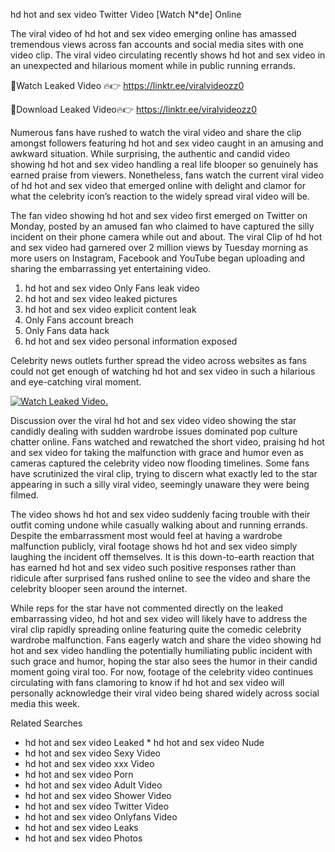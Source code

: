 ﻿hd hot and sex video Twitter Video [Watch N*de] Online

The viral video of ﻿hd hot and sex video emerging online has amassed tremendous views across fan accounts and social media sites with one video clip. The viral video circulating recently shows ﻿hd hot and sex video in an unexpected and hilarious moment while in public running errands. 

🔴Watch Leaked Video 🔥👉  https://linktr.ee/viralvideozz0 

🔴Download Leaked Video🔥👉  https://linktr.ee/viralvideozz0 

Numerous fans have rushed to watch the viral video and share the clip amongst followers featuring ﻿hd hot and sex video caught in an amusing and awkward situation. While surprising, the authentic and candid video showing ﻿hd hot and sex video handling a real life blooper so genuinely has earned praise from viewers. Nonetheless, fans watch the current viral video of ﻿hd hot and sex video that emerged online with delight and clamor for what the celebrity icon’s reaction to the widely spread viral video will be.

The fan video showing ﻿hd hot and sex video first emerged on Twitter on Monday, posted by an amused fan who claimed to have captured the silly incident on their phone camera while out and about. The viral Clip of ﻿hd hot and sex video had garnered over 2 million views by Tuesday morning as more users on Instagram, Facebook and YouTube began uploading and sharing the embarrassing yet entertaining video. 

1. ﻿hd hot and sex video Only Fans leak video
2. ﻿hd hot and sex video leaked pictures
3. ﻿hd hot and sex video explicit content leak
4. Only Fans account breach
5. Only Fans data hack
6. ﻿hd hot and sex video personal information exposed

Celebrity news outlets further spread the video across websites as fans could not get enough of watching ﻿hd hot and sex video in such a hilarious and eye-catching viral moment. 

[![Watch Leaked Video.](https://miro.medium.com/v2/resize:fit:828/format:webp/1*cilzJN44JGOrTw9NJCrNHA.gif "Watch Leaked Video")](https://linktr.ee/viralvideozz0)

Discussion over the viral ﻿hd hot and sex video video showing the star candidly dealing with sudden wardrobe issues dominated pop culture chatter online. Fans watched and rewatched the short video, praising ﻿hd hot and sex video for taking the malfunction with grace and humor even as cameras captured the celebrity video now flooding timelines. Some fans have scrutinized the viral clip, trying to discern what exactly led to the star appearing in such a silly viral video, seemingly unaware they were being filmed.

The video shows ﻿hd hot and sex video suddenly facing trouble with their outfit coming undone while casually walking about and running errands. Despite the embarrassment most would feel at having a wardrobe malfunction publicly, viral footage shows ﻿hd hot and sex video simply laughing the incident off themselves. It is this down-to-earth reaction that has earned ﻿hd hot and sex video such positive responses rather than ridicule after surprised fans rushed online to see the video and share the celebrity blooper seen around the internet.  

While reps for the star have not commented directly on the leaked embarrassing video, ﻿hd hot and sex video will likely have to address the viral clip rapidly spreading online featuring quite the comedic celebrity wardrobe malfunction. Fans eagerly watch and share the video showing ﻿hd hot and sex video handling the potentially humiliating public incident with such grace and humor, hoping the star also sees the humor in their candid moment going viral too. For now, footage of the celebrity video continues circulating with fans clamoring to know if ﻿hd hot and sex video will personally acknowledge their viral video being shared widely across social media this week.

Related Searches
* ﻿hd hot and sex video Leaked
﻿* hd hot and sex video Nude
* ﻿hd hot and sex video Sexy Video
* ﻿hd hot and sex video xxx Video
* ﻿hd hot and sex video Porn
* ﻿hd hot and sex video Adult Video
* ﻿hd hot and sex video Shower Video
* ﻿hd hot and sex video Twitter Video
* ﻿hd hot and sex video Onlyfans Video
* ﻿hd hot and sex video Leaks
* ﻿hd hot and sex video Photos